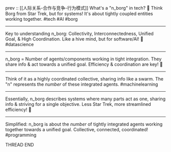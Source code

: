 prev :: [[人际关系-合作与竞争-行为模式]]
What's a "n_borg" in tech? 🤔 Think Borg from Star Trek, but for systems! It's about tightly coupled entities working together. #tech #AI #borg

---

Key to understanding n_borg: Collectivity, Interconnectedness, Unified Goal, & High Coordination. Like a hive mind, but for software/AI! 🧠 #datascience

---

n_borg = Number of agents/components working in tight integration. They share info & act towards a unified goal. Efficiency & coordination are key! 🔑

---

Think of it as a highly coordinated collective, sharing info like a swarm. The "n" represents the *number* of these integrated agents. #machinelearning

---

Essentially, n_borg describes systems where many parts act as one, sharing info & striving for a single objective. Less Star Trek, more streamlined efficiency! 🚀

---

Simplified: n_borg is about the *number* of tightly integrated agents working together towards a unified goal. Collective, connected, coordinated! #programming

THREAD END
